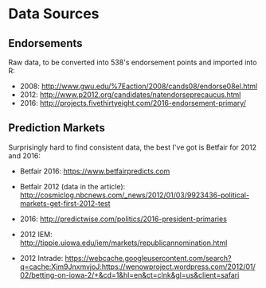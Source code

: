# Data Sources

## Endorsements

Raw data, to be converted into 538's endorsement points and imported into R:

- 2008: http://www.gwu.edu/%7Eaction/2008/cands08/endorse08el.html
- 2012: http://www.p2012.org/candidates/natendorseprecaucus.html
- 2016: http://projects.fivethirtyeight.com/2016-endorsement-primary/

## Prediction Markets

Surprisingly hard to find consistent data, the best I've got is Betfair for 2012 and 2016:

- Betfair 2016: https://www.betfairpredicts.com
- Betfair 2012 (data in the article): http://cosmiclog.nbcnews.com/_news/2012/01/03/9923436-political-markets-get-first-2012-test

- 2016: http://predictwise.com/politics/2016-president-primaries
- 2012 IEM: http://tippie.uiowa.edu/iem/markets/republicannomination.html
- 2012 Intrade: https://webcache.googleusercontent.com/search?q=cache:Xjm9JnxmvjoJ:https://wenowproject.wordpress.com/2012/01/02/betting-on-iowa-2/+&cd=1&hl=en&ct=clnk&gl=us&client=safari 
